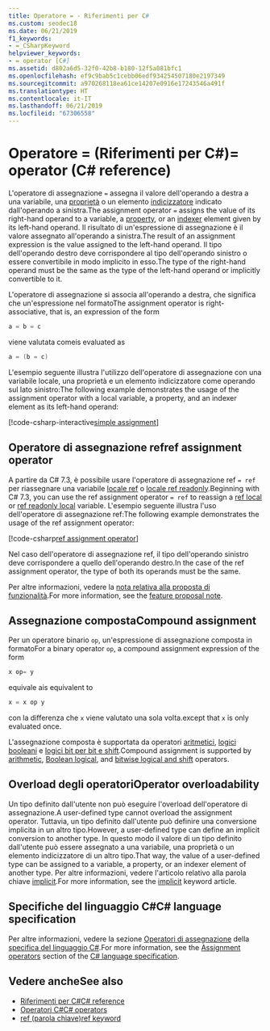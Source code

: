 ```yaml
---
title: Operatore = - Riferimenti per C#
ms.custom: seodec18
ms.date: 06/21/2019
f1_keywords:
- =_CSharpKeyword
helpviewer_keywords:
- = operator [C#]
ms.assetid: d802a6d5-32f0-42b8-b180-12f5a081bfc1
ms.openlocfilehash: ef9c9bab5c1cebb06edf934254507180e2197349
ms.sourcegitcommit: a970268118ea61ce14207e0916e17243546a491f
ms.translationtype: HT
ms.contentlocale: it-IT
ms.lasthandoff: 06/21/2019
ms.locfileid: "67306558"
---
```

# <a name="-operator-c-reference"></a><span data-ttu-id="f47fe-102">Operatore = (Riferimenti per C#)</span><span class="sxs-lookup"><span data-stu-id="f47fe-102">= operator (C# reference)</span></span>

<span data-ttu-id="f47fe-103">L'operatore di assegnazione `=` assegna il valore dell'operando a destra a una variabile, una [proprietà](../../programming-guide/classes-and-structs/properties.md) o un elemento [indicizzatore](../../../csharp/programming-guide/indexers/index.md) indicato dall'operando a sinistra.</span><span class="sxs-lookup"><span data-stu-id="f47fe-103">The assignment operator `=` assigns the value of its right-hand operand to a variable, a [property](../../programming-guide/classes-and-structs/properties.md), or an [indexer](../../../csharp/programming-guide/indexers/index.md) element given by its left-hand operand.</span></span> <span data-ttu-id="f47fe-104">Il risultato di un'espressione di assegnazione è il valore assegnato all'operando a sinistra.</span><span class="sxs-lookup"><span data-stu-id="f47fe-104">The result of an assignment expression is the value assigned to the left-hand operand.</span></span> <span data-ttu-id="f47fe-105">Il tipo dell'operando destro deve corrispondere al tipo dell'operando sinistro o essere convertibile in modo implicito in esso.</span><span class="sxs-lookup"><span data-stu-id="f47fe-105">The type of the right-hand operand must be the same as the type of the left-hand operand or implicitly convertible to it.</span></span>

<span data-ttu-id="f47fe-106">L'operatore di assegnazione si associa all'operando a destra, che significa che un'espressione nel formato</span><span class="sxs-lookup"><span data-stu-id="f47fe-106">The assignment operator is right-associative, that is, an expression of the form</span></span>

```csharp
a = b = c
```

<span data-ttu-id="f47fe-107">viene valutata come</span><span class="sxs-lookup"><span data-stu-id="f47fe-107">is evaluated as</span></span>

```csharp
a = (b = c)
```

<span data-ttu-id="f47fe-108">L'esempio seguente illustra l'utilizzo dell'operatore di assegnazione con una variabile locale, una proprietà e un elemento indicizzatore come operando sul lato sinistro:</span><span class="sxs-lookup"><span data-stu-id="f47fe-108">The following example demonstrates the usage of the assignment operator with a local variable, a property, and an indexer element as its left-hand operand:</span></span>

[!code-csharp-interactive[simple assignment](~/samples/csharp/language-reference/operators/AssignmentOperator.cs#Simple)]

## <a name="ref-assignment-operator"></a><span data-ttu-id="f47fe-109">Operatore di assegnazione ref</span><span class="sxs-lookup"><span data-stu-id="f47fe-109">ref assignment operator</span></span>

<span data-ttu-id="f47fe-110">A partire da C# 7.3, è possibile usare l'operatore di assegnazione ref `= ref` per riassegnare una variabile [locale ref](../keywords/ref.md#ref-locals) o [locale ref readonly](../keywords/ref.md#ref-readonly-locals).</span><span class="sxs-lookup"><span data-stu-id="f47fe-110">Beginning with C# 7.3, you can use the ref assignment operator `= ref` to reassign a [ref local](../keywords/ref.md#ref-locals) or [ref readonly local](../keywords/ref.md#ref-readonly-locals) variable.</span></span> <span data-ttu-id="f47fe-111">L'esempio seguente illustra l'uso dell'operatore di assegnazione ref:</span><span class="sxs-lookup"><span data-stu-id="f47fe-111">The following example demonstrates the usage of the ref assignment operator:</span></span>

[!code-csharp[ref assignment operator](~/samples/csharp/language-reference/operators/AssignmentOperator.cs#RefAssignment)]

<span data-ttu-id="f47fe-112">Nel caso dell'operatore di assegnazione ref, il tipo dell'operando sinistro deve corrispondere a quello dell'operando destro.</span><span class="sxs-lookup"><span data-stu-id="f47fe-112">In the case of the ref assignment operator, the type of both its operands must be the same.</span></span>

<span data-ttu-id="f47fe-113">Per altre informazioni, vedere la [nota relativa alla proposta di funzionalità](~/_csharplang/proposals/csharp-7.3/ref-local-reassignment.md).</span><span class="sxs-lookup"><span data-stu-id="f47fe-113">For more information, see the [feature proposal note](~/_csharplang/proposals/csharp-7.3/ref-local-reassignment.md).</span></span>

## <a name="compound-assignment"></a><span data-ttu-id="f47fe-114">Assegnazione composta</span><span class="sxs-lookup"><span data-stu-id="f47fe-114">Compound assignment</span></span>

<span data-ttu-id="f47fe-115">Per un operatore binario `op`, un'espressione di assegnazione composta in formato</span><span class="sxs-lookup"><span data-stu-id="f47fe-115">For a binary operator `op`, a compound assignment expression of the form</span></span>

```csharp
x op= y
```

<span data-ttu-id="f47fe-116">equivale a</span><span class="sxs-lookup"><span data-stu-id="f47fe-116">is equivalent to</span></span>

```csharp
x = x op y
```

<span data-ttu-id="f47fe-117">con la differenza che `x` viene valutato una sola volta.</span><span class="sxs-lookup"><span data-stu-id="f47fe-117">except that `x` is only evaluated once.</span></span>

<span data-ttu-id="f47fe-118">L'assegnazione composta è supportata da operatori [aritmetici](arithmetic-operators.md#compound-assignment), [logici booleani](boolean-logical-operators.md#compound-assignment) e [logici bit per bit e shift](bitwise-and-shift-operators.md#compound-assignment).</span><span class="sxs-lookup"><span data-stu-id="f47fe-118">Compound assignment is supported by [arithmetic](arithmetic-operators.md#compound-assignment), [Boolean logical](boolean-logical-operators.md#compound-assignment), and [bitwise logical and shift](bitwise-and-shift-operators.md#compound-assignment) operators.</span></span>

## <a name="operator-overloadability"></a><span data-ttu-id="f47fe-119">Overload degli operatori</span><span class="sxs-lookup"><span data-stu-id="f47fe-119">Operator overloadability</span></span>

<span data-ttu-id="f47fe-120">Un tipo definito dall'utente non può eseguire l'overload dell'operatore di assegnazione.</span><span class="sxs-lookup"><span data-stu-id="f47fe-120">A user-defined type cannot overload the assignment operator.</span></span> <span data-ttu-id="f47fe-121">Tuttavia, un tipo definito dall'utente può definire una conversione implicita in un altro tipo.</span><span class="sxs-lookup"><span data-stu-id="f47fe-121">However, a user-defined type can define an implicit conversion to another type.</span></span> <span data-ttu-id="f47fe-122">In questo modo il valore di un tipo definito dall'utente può essere assegnato a una variabile, una proprietà o un elemento indicizzatore di un altro tipo.</span><span class="sxs-lookup"><span data-stu-id="f47fe-122">That way, the value of a user-defined type can be assigned to a variable, a property, or an indexer element of another type.</span></span> <span data-ttu-id="f47fe-123">Per altre informazioni, vedere l'articolo relativo alla parola chiave [implicit](../keywords/implicit.md).</span><span class="sxs-lookup"><span data-stu-id="f47fe-123">For more information, see the [implicit](../keywords/implicit.md) keyword article.</span></span>

## <a name="c-language-specification"></a><span data-ttu-id="f47fe-124">Specifiche del linguaggio C#</span><span class="sxs-lookup"><span data-stu-id="f47fe-124">C# language specification</span></span>

<span data-ttu-id="f47fe-125">Per altre informazioni, vedere la sezione [Operatori di assegnazione](~/_csharplang/spec/expressions.md#assignment-operators) della [specifica del linguaggio C#](../language-specification/index.md).</span><span class="sxs-lookup"><span data-stu-id="f47fe-125">For more information, see the [Assignment operators](~/_csharplang/spec/expressions.md#assignment-operators) section of the [C# language specification](../language-specification/index.md).</span></span>

## <a name="see-also"></a><span data-ttu-id="f47fe-126">Vedere anche</span><span class="sxs-lookup"><span data-stu-id="f47fe-126">See also</span></span>

- [<span data-ttu-id="f47fe-127">Riferimenti per C#</span><span class="sxs-lookup"><span data-stu-id="f47fe-127">C# reference</span></span>](../index.md)
- [<span data-ttu-id="f47fe-128">Operatori C#</span><span class="sxs-lookup"><span data-stu-id="f47fe-128">C# operators</span></span>](index.md)
- [<span data-ttu-id="f47fe-129">ref (parola chiave)</span><span class="sxs-lookup"><span data-stu-id="f47fe-129">ref keyword</span></span>](../keywords/ref.md)
